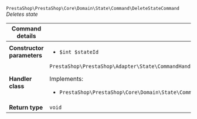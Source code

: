 `PrestaShop\PrestaShop\Core\Domain\State\Command\DeleteStateCommand`
_Deletes state_

| Command details            |    |
| -------------------------- | -- |
| **Constructor parameters** | <ul> <li>`$int $stateId`</li> </ul> |
| **Handler class**          | `PrestaShop\PrestaShop\Adapter\State\CommandHandler\DeleteStateHandler`  <p> Implements: </p> <ul>  <li>`PrestaShop\PrestaShop\Core\Domain\State\CommandHandler\DeleteStateHandlerInterface`</li>  |
| **Return type** |  `void`  |
